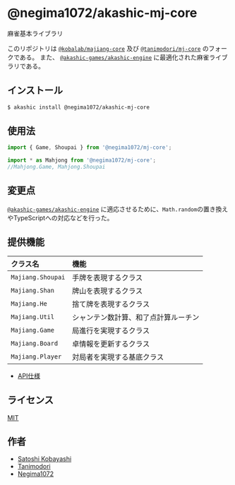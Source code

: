 # @negima1072/akashic-mj-core

麻雀基本ライブラリ

このリポジトリは [`@kobalab/majiang-core`](https://github.com/kobalab/majiang-core) 及び [`@tanimodori/mj-core`](https://github.com/tanimodori/mj-core) のフォークである。
また、 [`@akashic-games/akashic-engine`](https://github.com/akashic-games/akashic-engine) に最適化された麻雀ライブラリである。

## インストール

```sh
$ akashic install @negima1072/akashic-mj-core
```

## 使用法

```typescript
import { Game, Shoupai } from '@negima1072/mj-core';
```

```typescript
import * as Mahjong from '@negima1072/mj-core';
//Mahjong.Game, Mahjong.Shoupai
```

## 変更点

[`@akashic-games/akashic-engine`](https://github.com/akashic-games/akashic-engine) に適応させるために、`Math.random`の置き換えやTypeScriptへの対応などを行った。

## 提供機能

| クラス名            | 機能                                 |
|:--------------------|:-------------------------------------|
| ``Majiang.Shoupai`` | 手牌を表現するクラス                 |
| ``Majiang.Shan``    | 牌山を表現するクラス                 |
| ``Majiang.He``      | 捨て牌を表現するクラス               |
| ``Majiang.Util``    | シャンテン数計算、和了点計算ルーチン |
| ``Majiang.Game``    | 局進行を実現するクラス               |
| ``Majiang.Board``   | 卓情報を更新するクラス       |
| ``Majiang.Player``  | 対局者を実現する基底クラス           |

- [API仕様](https://github.com/Negima1072/mj-core/wiki)

## ライセンス

[MIT](https://github.com/Negima1072/akashic-mj-core/blob/master/LICENSE)

## 作者

- [Satoshi Kobayashi](https://github.com/kobalab)
- [Tanimodori](https://github.com/Tanimodori)
- [Negima1072](https://github.com/Negima1072)
